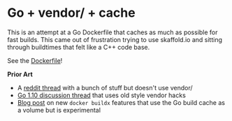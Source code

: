 # Go + vendor/ + cache

This is an attempt at a Go Dockerfile that caches as much as possible for fast builds. This came out of frustration trying to use skaffold.io and sitting through buildtimes that felt like a C++ code base.

See the [Dockerfile](https://github.com/philips/golang-vendor-dockerfile-with-cache/blob/master/Dockerfile)!

**Prior Art**
- A [reddit thread](https://www.reddit.com/r/golang/comments/hj4n44/improved_docker_go_module_dependency_cache_for/) with a bunch of stuff but doesn't use vendor/
- [Go 1.10 discussion thread](https://stackoverflow.com/questions/50520103/speeding-up-go-builds-with-go-1-10-build-cache-in-docker-containers) that uses old style vendor hacks
- [Blog post](https://www.docker.com/blog/containerize-your-go-developer-environment-part-3/) on new `docker buildx` features that use the Go build cache as a volume but is experimental
